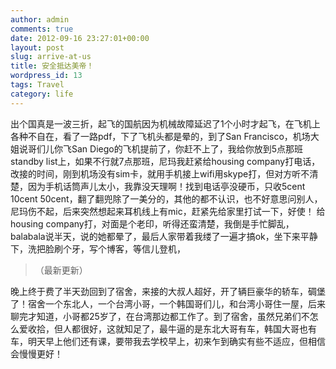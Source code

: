 ```yaml
---
author: admin
comments: true
date: 2012-09-16 23:27:01+00:00
layout: post
slug: arrive-at-us
title: 安全抵达美帝！
wordpress_id: 13
tags: Travel
category: life
---
```


出个国真是一波三折，起飞的国航因为机械故障延迟了1个小时才起飞，在飞机上各种不自在，看了一路pdf，下了飞机头都是晕的，到了San Francisco，机场大姐说哥们儿你飞San Diego的飞机提前了，你赶不上了，我给你放到5点那班standby list上，如果不行就7点那班，尼玛我赶紧给housing company打电话，改接的时间，刚到机场没有sim卡，就用手机接上wifi用skype打，但对方听不清楚，因为手机话筒声儿太小，我靠没天理啊！找到电话亭没硬币，只收5cent 10cent 50cent，翻了翻兜除了一美分的，其他的都不认识，也不好意思问别人，尼玛伤不起，后来突然想起来耳机线上有mic，赶紧先给家里打试一下，好使！ 给housing company打，对面是个老印，听得还蛮清楚，我倒是手忙脚乱，balabala说半天，说的她都晕了，最后人家带着我缕了一遍才搞ok，坐下来平静下，洗把脸刷个牙，写个博客，等信儿登机，



> （最新更新）

晚上终于费了半天劲回到了宿舍，来接的大叔人超好，开了辆巨豪华的轿车，碉堡了！宿舍一个东北人，一个台湾小哥，一个韩国哥们儿，和台湾小哥住一屋，后来聊完才知道，小哥都25岁了，在台湾那边都工作了。到了宿舍，虽然兄弟们不怎么爱收拾，但人都很好，这就知足了，最牛逼的是东北大哥有车，韩国大哥也有车，明天早上他们还有课，要带我去学校早上，初来乍到确实有些不适应，但相信会慢慢更好！


